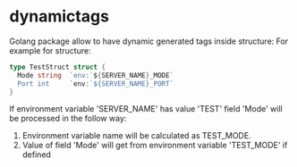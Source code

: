 # dynamictags
Golang package allow to have dynamic generated tags inside structure:
For example for structure:

```go
type TestStruct struct {
  Mode string  `env:`${SERVER_NAME}_MODE`
  Port int     `env:`${SERVER_NAME}_PORT`   
}
```
If environment variable 'SERVER_NAME' has value 'TEST' field 'Mode' will be processed in the follow way:
1) Environment variable name will be calculated as TEST_MODE. 
2) Value of field 'Mode' will get from environment variable 'TEST_MODE' if defined
